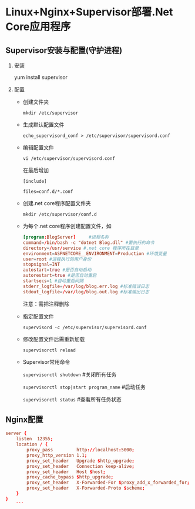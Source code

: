 # Linux+Nginx+Supervisor部署.Net Core应用程序

## Supervisor安装与配置(守护进程)

1. 安装

    yum install supervisor

2. 配置

    - 创建文件夹

        `mkdir /etc/supervisor`

    - 生成默认配置文件

        `echo_supervisord_conf > /etc/supervisor/supervisord.conf`

    - 编辑配置文件

        `vi /etc/supervisor/supervisord.conf`

        在最后增加

        `[include]`

        `files=conf.d/*.conf`

    - 创建.net core程序配置文件夹

        `mkdir /etc/supervisor/conf.d`

    - 为每个.net core程序创建配置文件，如

        ```conf
        [program:BlogServer]     #进程名称
        command=/bin/bash -c "dotnet Blog.dll" #要执行的命令
        directory=/usr/service #.net core 程序所在目录
        environment=ASPNETCORE__ENVIRONMENT=Production #环境变量
        user=root #进程执行的用户身份
        stopsignal=INT
        autostart=true #是否自动启动
        autorestart=true #是否自动重启
        startsecs=1 #自动重启间隔
        stderr_logfile=/var/log/blog.err.log #标准错误日志
        stdout_logfile=/var/log/blog.out.log #标准输出日志
        ```

        注意：需把注释删除

    - 指定配置文件

        `supervisord -c /etc/supervisor/supervisord.conf`

    - 修改配置文件后需重新加载

        `supervisorctl reload`

    - Supervisor常用命令

        `supervisorctl shutdown` #关闭所有任务

        `supervisorctl stop|start program_name` #启动任务

        `supervisorctl status` #查看所有任务状态

## Nginx配置

```conf
server {
    listen  12355;
    location / {
        proxy_pass         http://localhost:5000;
        proxy_http_version 1.1;
        proxy_set_header   Upgrade $http_upgrade;
        proxy_set_header   Connection keep-alive;
        proxy_set_header   Host $host;
        proxy_cache_bypass $http_upgrade;
        proxy_set_header   X-Forwarded-For $proxy_add_x_forwarded_for;
        proxy_set_header   X-Forwarded-Proto $scheme;
    }
}
    ```
